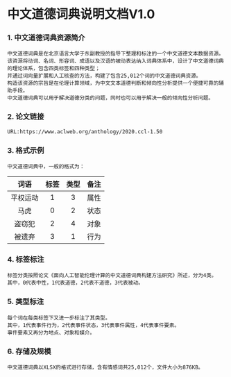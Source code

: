 # 中文道德词典说明文档V1.0
### 1. 中文道德词典资源简介
    中文道德词典是在北京语言大学于东副教授的指导下整理和标注的一个中文道德文本数据资源。  
    该资源将动词、名词、形容词、成语以及汉语的被动表达纳入词典体系中，设计了中文道德词典的理论体系，包含四类标签和四种类型；
    并通过词向量扩展和人工核查的方法，构建了包含25,012个词的中文道德词典资源。  
    构造该资源的宗旨是在伦理计算领域，为中文文本道德判断和倾向性分析提供一个便捷可靠的辅助手段。
    中文道德词典可以用于解决道德分类的问题，同时也可以用于解决一般的倾向性分析问题。  
### 2. 论文链接  
    URL:https://www.aclweb.org/anthology/2020.ccl-1.50
### 3. 格式示例
    中文道德词典中，一般的格式为：

| 词语 | 标签 | 类型 | 备注 |
|:-------:|:----:|:----:|:----:|
| 平权运动 | 1 | 3 | 属性 |
| 马虎 | 0 | 2 | 状态 |
| 盗窃犯 | 2 | 4 | 对象 |
| 被遗弃 | 3 | 1 | 行为 |

### 4. 标签标注
    标签分类按照论文《面向人工智能伦理计算的中文道德词典构建方法研究》所述，分为4类。
    其中，0代表中性，1代表道德，2代表不道德，3代表被动。
### 5. 类型标注
    每个词在每类标签下又进一步标注了其类型。
    其中，1代表事件行为，2代表事件状态，3代表事件属性，4代表事件要素。
    事件要素又再分为地点、对象和媒介。
### 6. 存储及规模
    中文道德词典以XLSX的格式进行存储，含有情感词共25,012个，文件大小为876KB。

